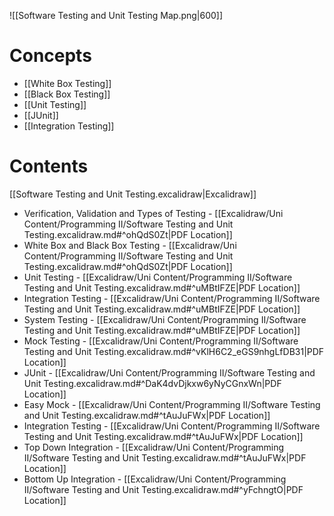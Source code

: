 ![[Software Testing and Unit Testing Map.png|600]]
# Concepts

- [[White Box Testing]]
- [[Black Box Testing]]
- [[Unit Testing]]
- [[JUnit]]
- [[Integration Testing]]

# Contents

[[Software Testing and Unit Testing.excalidraw|Excalidraw]]

- Verification, Validation and Types of Testing - [[Excalidraw/Uni Content/Programming II/Software Testing and Unit Testing.excalidraw.md#^ohQdS0Zt|PDF Location]]
- White Box and Black Box Testing - [[Excalidraw/Uni Content/Programming II/Software Testing and Unit Testing.excalidraw.md#^ohQdS0Zt|PDF Location]]
- Unit Testing - [[Excalidraw/Uni Content/Programming II/Software Testing and Unit Testing.excalidraw.md#^uMBtIFZE|PDF Location]]
- Integration Testing - [[Excalidraw/Uni Content/Programming II/Software Testing and Unit Testing.excalidraw.md#^uMBtIFZE|PDF Location]]
- System Testing - [[Excalidraw/Uni Content/Programming II/Software Testing and Unit Testing.excalidraw.md#^uMBtIFZE|PDF Location]]
- Mock Testing - [[Excalidraw/Uni Content/Programming II/Software Testing and Unit Testing.excalidraw.md#^vKlH6C2_eGS9nhgLfDB31|PDF Location]]
- JUnit - [[Excalidraw/Uni Content/Programming II/Software Testing and Unit Testing.excalidraw.md#^DaK4dvDjkxw6yNyCGnxWn|PDF Location]]
- Easy Mock - [[Excalidraw/Uni Content/Programming II/Software Testing and Unit Testing.excalidraw.md#^tAuJuFWx|PDF Location]]
- Integration Testing - [[Excalidraw/Uni Content/Programming II/Software Testing and Unit Testing.excalidraw.md#^tAuJuFWx|PDF Location]]
- Top Down Integration - [[Excalidraw/Uni Content/Programming II/Software Testing and Unit Testing.excalidraw.md#^tAuJuFWx|PDF Location]]
- Bottom Up Integration - [[Excalidraw/Uni Content/Programming II/Software Testing and Unit Testing.excalidraw.md#^yFchngtO|PDF Location]]